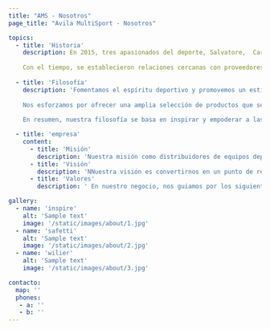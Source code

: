 ```yaml
---
title: "AMS - Nosotros"
page_title: "Avila MultiSport - Nosotros"

topics:
  - title: 'Historia'
    description: En 2015, tres apasionados del deporte, Salvatore,  Carlo y Caterina decidieron apostar por la introducción en Venezuela de un esquema dinámico de representación comercial de marcas exclusivas para lograr un alto desempeño deportivo. Con un gran entusiasmo establecieron un selecto portafolio y obtuvieron la confianza de sus proveedores, a fin de ofrecer los productos seleccionados enfocándose en el desarrollo y entrenamiento de ciclismo, natación y el fortalecimiento, desde bicicletas, equipos de fuerza y accesorios relacionados. Gracias a su compromiso, así como la calidad y atención excepcional al cliente, así como el enfoque primordial en ofrecer una experiencia de calidad, Ávila MultiSport se ha convertido rápidamente en una referencia importante en la ciudad. <br /> 
    
    Con el tiempo, se establecieron relaciones cercanas con proveedores confiables,  siendo reconocida como una de las principales distribuidoras de equipos deportivos que ocupa un espacio paradigmático en el nicho, ofreciendo productos de alta calidad y ayudando a inspirar a las personas a alcanzar sus metas deportivas. La historia de Ávila Multisport, es un testimonio del poder del emprendimiento y la pasión por el deporte, poniendo en evidencia que con determinación y dedicación, cualquier sueño puede convertirse en realidad.
    
  - title: 'Filosofía'
    description: 'Fomentamos el espíritu deportivo y promovemos un estilo de vida saludable. Creemos en la importancia de ofrecer productos de calidad que permitan a sus usuarios disfrutar al máximo de su actividad física y alcanzar sus metas deportivas. <br />
    
    Nos esforzamos por ofrecer una amplia selección de productos que se adapten a las necesidades que exigen las disciplinas deportivas, y nos comprometemos a proporcionar un excelente servicio al cliente en todo momento. Además, buscamos establecer relaciones sólidas y duraderas con nuestros proveedores, trabajando en colaboración cercana y permanente para garantizar la disponibilidad constante de productos de calidad y la atención inmediata de las necesidades que puedan surgir. <br />
    
    En resumen, nuestra filosofía se basa en inspirar y empoderar a las personas a través del deporte, brindando el apoyo y los recursos necesarios para que puedan disfrutar de una vida activa y saludable.'

  - title: 'empresa'
    content:
      - title: 'Misión'
        description: 'Nuestra misión como distribuidores de equipos deportivos es proporcionar a nuestros clientes productos de alta calidad que les ayuden a alcanzar su máximo potencial atlético. Nos esforzamos por ser un socio confiable y brindar un excelente servicio al cliente, satisfaciendo las necesidades individuales de cada deportista y fomentando un estilo de vida saludable a través del deporte.'
      - title: 'Visión'
        description: 'NNuestra visión es convertirnos en un punto de referencia como distribuidores de las marcas que representamos, obteniendo reconocimiento tanto por la calidad de los productos que vendemos como por  nuestro compromiso con la satisfacción del cliente. Aspiramos a ser la elección preferida de los atletas y aficionados al deporte, ofreciendo una experiencia de compra excepcional y contribuyendo al crecimiento y desarrollo de la comunidad deportiva.'
      - title: 'Valores'
        description: ' En nuestro negocio, nos guiamos por los siguientes valores fundamentales: calidad, compromiso, innovación y pasión. Nos esforzamos por ofrecer productos de la más alta calidad para garantizar la satisfacción y el rendimiento óptimo de nuestros clientes. Estamos comprometidos con la excelencia en el servicio al cliente, brindando asesoramiento experto y soluciones personalizadas. Buscamos constantemente la innovación en nuestros productos y procesos, manteniéndonos a la vanguardia de las tendencias deportivas. Tenemos una pasión contagiosa por el deporte y su capacidad de transformar vidas, y nos esforzamos por compartir esa pasión con nuestros clientes y comunidad en general.'  

gallery:
  - name: 'inspire'
    alt: 'Sample text'
    image: '/static/images/about/1.jpg'
  - name: 'safetti'
    alt: 'Sample text'
    image: '/static/images/about/2.jpg'
  - name: 'wilier'
    alt: 'Sample text'
    image: '/static/images/about/3.jpg'

contacto:
  map: ''
  phones:
   - a: ''
   - b: ''
---
```

